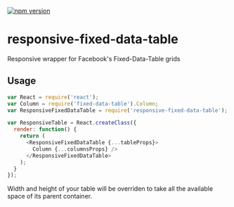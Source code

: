 [![npm version](https://badge.fury.io/js/responsive-fixed-data-table.svg)](http://badge.fury.io/js/responsive-fixed-data-table)
# responsive-fixed-data-table
Responsive wrapper for Facebook's Fixed-Data-Table grids

## Usage
```js
var React = require('react');
var Column = require('fixed-data-table').Column;
var ResponsiveFixedDataTable = require('responsive-fixed-data-table');

var ResponsiveTable = React.createClass({
  render: function() {
    return (
      <ResponsiveFixedDataTable {...tableProps}>
        Column {...columnsProps} />
      </ResponsiveFixedDataTable>
    );
  }
});


```

Width and height of your table will be overriden to take all the available space of its parent container.
